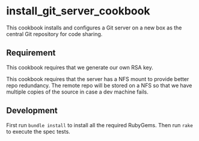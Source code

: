 # install_git_server_cookbook

This cookbook installs and configures a Git server on a new box as the central Git repository for code sharing.

## Requirement
This cookbook requires that we generate our own RSA key.

This cookbook requires that the server has a NFS mount to provide better repo redundancy. The remote repo will be stored on a NFS so that we have multiple copies of the source in case a dev machine fails.

## Development

First run `bundle install` to install all the required RubyGems. Then run `rake` to execute the spec tests.
